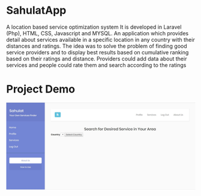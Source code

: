 # SahulatApp
A location based service optimization system
It is developed in Laravel (Php), HTML, CSS, Javascript and MYSQL.
An application which provides detail about services available in a specific location in any country with their distances and ratings. The idea was to solve the problem of finding good service providers and to display best results based on cumulative ranking based on their ratings and distance.
Providers could add data about their services and people could rate them and search according to the ratings

# Project Demo 
![welcome screen](/README-assets/snapshot-1.jpg?raw=true "Title")